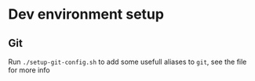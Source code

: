 # Dev environment setup
## Git
Run `./setup-git-config.sh` to add some usefull aliases to `git`, see the file for more info
